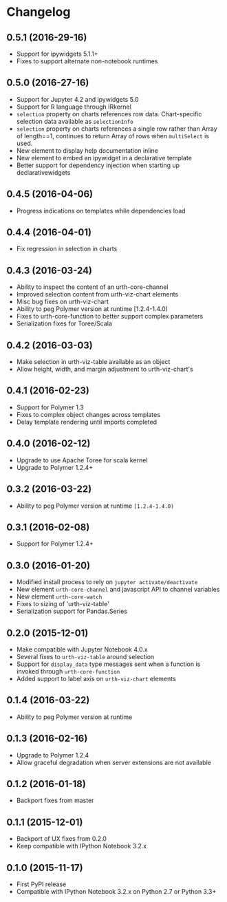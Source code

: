 # Changelog
## 0.5.1 (2016-29-16)
* Support for ipywidgets 5.1.1+
* Fixes to support alternate non-notebook runtimes

## 0.5.0 (2016-27-16)
* Support for Jupyter 4.2 and ipywidgets 5.0
* Support for R language through IRkernel
* `selection` property on charts references row data. Chart-specific selection data available as `selectionInfo`
* `selection` property on charts references a single row rather than Array of length==1, continues to return Array of rows when `multiSelect` is used.
* New element <urth-help> to display help documentation inline
* New element <urth-viz-ipywidget> to embed an ipywidget in a declarative template
* Better support for dependency injection when starting up declarativewidgets

## 0.4.5 (2016-04-06)
* Progress indications on templates while dependencies load

## 0.4.4 (2016-04-01)
* Fix regression in selection in charts

## 0.4.3 (2016-03-24)
* Ability to inspect the content of an urth-core-channel
* Improved selection content from urth-viz-chart elements
* Misc bug fixes on urth-viz-chart
* Ability to peg Polymer version at runtime [1.2.4-1.4.0)
* Fixes to urth-core-function to better support complex parameters
* Serialization fixes for Toree/Scala

## 0.4.2 (2016-03-03)
* Make selection in urth-viz-table available as an object
* Allow height, width, and margin adjustment to urth-viz-chart's

## 0.4.1 (2016-02-23)
* Support for Polymer 1.3
* Fixes to complex object changes across templates
* Delay template rendering until imports completed

## 0.4.0 (2016-02-12)
* Upgrade to use Apache Toree for scala kernel
* Upgrade to Polymer 1.2.4+

## 0.3.2 (2016-03-22)
* Ability to peg Polymer version at runtime `[1.2.4-1.4.0)`

## 0.3.1 (2016-02-08)

* Support for Polymer 1.2.4+

## 0.3.0 (2016-01-20)

* Modified install process to rely on `jupyter activate/deactivate`
* New element `urth-core-channel` and javascript API to channel variables
* New element `urth-core-watch`
* Fixes to sizing of 'urth-viz-table'
* Serialization support for Pandas.Series

## 0.2.0 (2015-12-01)

* Make compatible with Jupyter Notebook 4.0.x
* Several fixes to `urth-viz-table` around selection
* Support for `display_data` type messages sent when a function is invoked through `urth-core-function`
* Added support to label axis on `urth-viz-chart` elements

## 0.1.4 (2016-03-22)
* Ability to peg Polymer version at runtime

## 0.1.3 (2016-02-16)
* Upgrade to Polymer 1.2.4
* Allow graceful degradation when server extensions are not available

## 0.1.2 (2016-01-18)
* Backport fixes from master

## 0.1.1 (2015-12-01)

* Backport of UX fixes from 0.2.0
* Keep compatible with IPython Notebook 3.2.x

## 0.1.0 (2015-11-17)

* First PyPI release
* Compatible with IPython Notebook 3.2.x on Python 2.7 or Python 3.3+